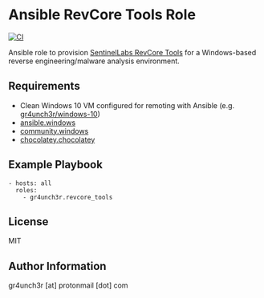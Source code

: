 # Ansible RevCore Tools Role

[![CI](https://github.com/gr4unch3r/ansible-role-revcore-tools/actions/workflows/ci.yml/badge.svg)](https://github.com/gr4unch3r/ansible-role-revcore-tools/actions/workflows/ci.yml)

Ansible role to provision [SentinelLabs RevCore Tools](https://github.com/SentineLabs/SentinelLabs_RevCore_Tools) for a Windows-based reverse engineering/malware analysis environment.

## Requirements

- Clean Windows 10 VM configured for remoting with Ansible (e.g. [gr4unch3r/windows-10](https://app.vagrantup.com/gr4unch3r/boxes/windows-10))
- [ansible.windows](https://galaxy.ansible.com/ansible/windows)
- [community.windows](https://galaxy.ansible.com/community/windows)
- [chocolatey.chocolatey](https://galaxy.ansible.com/chocolatey/chocolatey)

## Example Playbook

```
- hosts: all
  roles:
    - gr4unch3r.revcore_tools
```

## License

MIT

## Author Information

gr4unch3r [at] protonmail [dot] com
